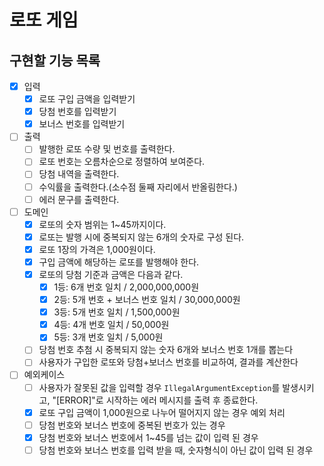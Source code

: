 # 로또 게임

## 구현할 기능 목록

- [x] 입력
    - [x] 로또 구입 금액을 입력받기
    - [x] 당첨 번호를 입력받기
    - [x] 보너스 번호를 입력받기

- [ ] 출력
    - [ ] 발행한 로또 수량 및 번호를 출력한다.
    - [ ] 로또 번호는 오름차순으로 정렬하여 보여준다.
    - [ ] 당첨 내역을 출력한다.
    - [ ] 수익률을 출력한다.(소수점 둘째 자리에서 반올림한다.)
    - [ ] 에러 문구를 출력한다.

- [ ] 도메인
    - [x] 로또의 숫자 범위는 1~45까지이다.
    - [x] 로또는 발행 시에 중복되지 않는 6개의 숫자로 구성 된다.
    - [x] 로또 1장의 가격은 1,000원이다.
    - [x] 구입 금액에 해당하는 로또를 발행해야 한다.
    - [x] 로또의 당첨 기준과 금액은 다음과 같다.
        - [x] 1등: 6개 번호 일치 / 2,000,000,000원
        - [x] 2등: 5개 번호 + 보너스 번호 일치 / 30,000,000원
        - [x] 3등: 5개 번호 일치 / 1,500,000원
        - [x] 4등: 4개 번호 일치 / 50,000원
        - [x] 5등: 3개 번호 일치 / 5,000원
    - [ ] 당첨 번호 추첨 시 중복되지 않는 숫자 6개와 보너스 번호 1개를 뽑는다
    - [ ] 사용자가 구입한 로또와 당첨+보너스 번호를 비교하여, 결과를 계산한다

- [ ] 예외케이스
    - [ ] 사용자가 잘못된 값을 입력할 경우 `IllegalArgumentException`를 발생시키고, "[ERROR]"로 시작하는 에러 메시지를 출력 후 종료한다.
    - [x] 로또 구입 금액이 1,000원으로 나누어 떨어지지 않는 경우 예외 처리
    - [ ] 당첨 번호와 보너스 번호에 중복된 번호가 있는 경우
    - [x] 당첨 번호와 보너스 번호에서 1~45를 넘는 값이 입력 된 경우
    - [ ] 당첨 번호와 보너스 번호를 입력 받을 때, 숫자형식이 아닌 값이 입력 된 경우